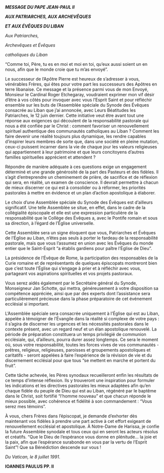 ***MESSAGE DU PAPE JEAN-PAUL II***

***AUX PATRIARCHES, AUX ARCHEVÊQUES***

***ET AUX ÉVÊQUES DU LIBAN***

*Aux Patriarches,*

*Archevêques et Évêques*

*catholiques du Liban*

“Comme toi, Père, tu es en moi et moi en toi, qu’eux aussi soient un en nous, afin que le monde croie que tu m’as envoyé”.

Le successeur de l’Apôtre Pierre est heureux de s’adresser à vous, vénérables Frères, qui êtes pour votre part les successeurs des Apôtres en terre libanaise. Ce message et la présence parmi vous de mon Envoyé, Monsieur le Cardinal Roger Etchegaray, voudraient exprimer mon vif désir d’être à vos côtés pour invoquer avec vous l’Esprit Saint et pour réfléchir ensemble sur les buts de l’Assemblée spéciale du Synode des Évêques consacrée au Liban que j’ai annoncée, avec Leurs Béatitudes les Patriarches, le 12 juin dernier. Cette initiative veut être avant tout une réponse aux exigences qui découlent de la responsabilité pastorale qui nous a été confiée par le Christ : comment favoriser un renouvellement spirituel authentique des communautés catholiques au Liban ? Comment les faire devenir une réalité toujours plus dynamique, les rendre capables d’inspirer leurs membres de sorte que, dans une société en pleine mutation, ceux-ci puissent incarner dans la vie de chaque jour les valeurs religieuses qui appartiennent à leur patrimoine et que leurs concitoyens d’autres familles spirituelles apprécient et attendent ?

Répondre de manière adéquate à ces questions exige un engagement déterminé et une grande générosité de la part des Pasteurs et des fidèles. Il s’agit d’entreprendre un cheminement de prière, de sacrifice et de réflexion qui sera, en réalité, un examen de conscience. Il devrait permettre à chacun de mieux discerner ce qui est à consolider ou à réformer, les priorités pastorales à mettre en évidence et un plan d’action apostolique à élaborer.

Le choix d’une Assemblée spéciale du Synode des Évêques est d’ailleurs significatif. Une telle Assemblée se situe, en effet, dans le cadre de la collégialité épiscopale et elle est une expression particulière de la responsabilité que le Collège des Évêques a, avec le Pontife romain et sous sa direction, à l’égard de l’Église universelle.

Cette Assemblée sera un signe éloquent que vous, Patriarches et Évêques de l’Église au Liban, n’êtes pas seuls à porter le fardeau de la responsabilité pastorale, mais que vous l’assumez en union avec les Évêques du monde entier que le Saint-Esprit “a établis gardiens pour paître l’Église de Dieu”.

La présidence de l’Évêque de Rome, la participation des responsables de la Curie romaine et de représentants de quelques épiscopats montreront bien que c’est toute l’Église qui s’engage à prier et à réfléchir avec vous, partageant vos aspirations spirituelles et vos projets pastoraux.

Vous serez aidés également par le Secrétaire général du Synode, Monseigneur Jan Schotte, qui mettra, généreusement à votre disposition sa compétence appréciée, ainsi que par des experts dont l’assistance sera particulièrement précieuse dans la phase préparatoire de cet événement ecclésial si important.

L’Assemblée spéciale sera consacrée uniquement à l’Église qui est au Liban, appelée à témoigner de l’Évangile dans la réalité si complexe de votre pays : il s’agira de discerner les urgences et les nécessités pastorales dans le contexte présent, avec un regard neuf et un élan apostolique renouvelé. La période de préparation constituera un temps privilégié de communion ecclésiale, qui, d’ailleurs, pourra durer assez longtemps. Ce sera le moment où, sous votre responsabilité, toutes les forces vives de vos communautés - prêtres, religieux, religieuses, paroisses et groupements apostoliques et caritatifs - seront appelées à faire l’expérience de la révision de vie et du discernement ecclésial pour que tous “se mettent en marche et portent du fruit”.

Cette tâche achevée, les Pères synodaux recueilleront enfin les résultats de ce temps d’intense réflexion. Ils y trouveront une inspiration pour formuler les indications et les directives pastorales les mieux adaptées afin qu’en chaque fidèle du peuple de Dieu qui est au Liban, régénéré par le baptême dans le Christ, soit fortifié “l’homme nouveau” et que chacun réponde le mieux possible, avec cohérence et fidélité à son commandement : “Vous serez mes témoins”.

À vous, chers Frères dans l’épiscopat, je demande d’exhorter dès maintenant vos fidèles à prendre une part active à cet effort exigeant de renouvellement ecclésial et apostolique. À Notre-Dame de Harissa, je confie la future Assemblée synodale et tous ceux qui en seront les acteurs résolus et créatifs. “Que le Dieu de l’espérance vous donne en plénitude... la joie et la paix, afin que l’espérance surabonde en vous par la vertu de l’Esprit Saint”! Que sa Bénédiction descende sur vous !

*Du Vatican, le 8 juillet 1991*.

**IOANNES PAULUS PP. II**
